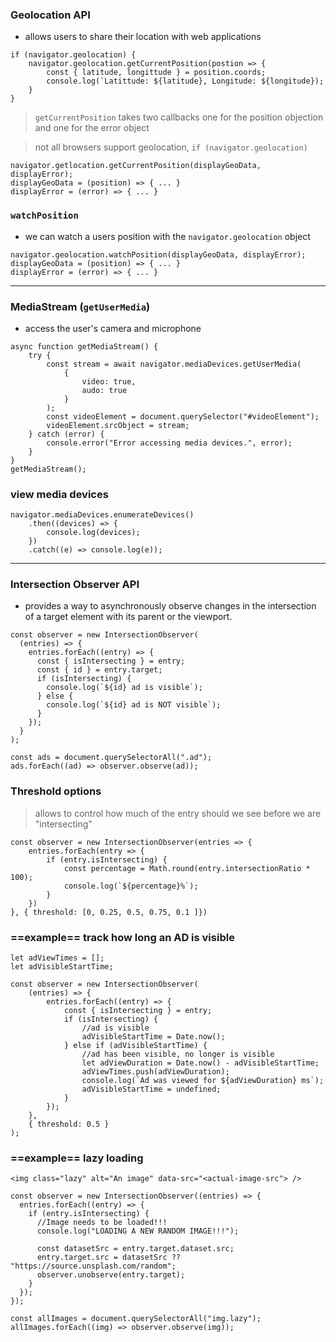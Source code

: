 ### Geolocation API
- allows users to share their location with web applications
```
if (navigator.geolocation) {
	navigator.geolocation.getCurrentPosition(postion => {
		const { latitude, longittude } = position.coords;
		console.log(`Latittude: ${latitude}, Longitude: ${longitude});
	}
}
```

> `getCurrentPosition` takes two callbacks one for the position objection and one for the error object

> not all browsers support geolocation, `if (navigator.geolocation)`

```
navigator.getlocation.getCurrentPosition(displayGeoData, displayError);
displayGeoData = (position) => { ... }
displayError = (error) => { ... }
```

### `watchPosition`
- we can watch a users position with the `navigator.geolocation` object
```
navigator.geolocation.watchPosition(displayGeoData, displayError);
displayGeoData = (position) => { ... }
displayError = (error) => { ... }
```

---

### MediaStream (`getUserMedia`)
- access the user's camera and microphone
```
async function getMediaStream() {
	try {
		const stream = await navigator.mediaDevices.getUserMedia(
			{ 
				video: true,
				audo: true
			}
		);
		const videoElement = document.querySelector("#videoElement");
		videoElement.srcObject = stream;
	} catch (error) {
		console.error("Error accessing media devices.", error);
	}
}
getMediaStream();
```

### view media devices
```
navigator.mediaDevices.enumerateDevices()
	.then((devices) => {
		console.log(devices);
	})
	.catch((e) => console.log(e));
```

---

### Intersection Observer API
- provides a way to asynchronously observe changes in the intersection of a target element with its parent or the viewport.
```
const observer = new IntersectionObserver(
  (entries) => {
    entries.forEach((entry) => {
      const { isIntersecting } = entry;
      const { id } = entry.target;
      if (isIntersecting) {
        console.log(`${id} ad is visible`);
      } else {
        console.log(`${id} ad is NOT visible`);
      }
    });
  }
);

const ads = document.querySelectorAll(".ad");
ads.forEach((ad) => observer.observe(ad));
```

### Threshold options
> allows to control how much of the entry should we see before we are "intersecting"

```
const observer = new IntersectionObserver(entries => {
	entries.forEach(entry => { 
		if (entry.isIntersecting) {
			const percentage = Math.round(entry.intersectionRatio * 100);
			console.log(`${percentage}%`);
		}
	})
}, { threshold: [0, 0.25, 0.5, 0.75, 0.1 ]})
```

### ==example== track how long an AD is visible
```
let adViewTimes = [];
let adVisibleStartTime;

const observer = new IntersectionObserver(
	(entries) => {
		entries.forEach((entry) => {
			const { isIntersecting } = entry;
			if (isIntersecting) {
				//ad is visible
				adVisibleStartTime = Date.now();
			} else if (adVisibleStartTime) {
				//ad has been visible, no longer is visible
				let adViewDuration = Date.now() - adVisibleStartTime;
				adViewTimes.push(adViewDuration);
				console.log(`Ad was viewed for ${adViewDuration} ms`);
				adVisibleStartTime = undefined;
			}
		});
	},
	{ threshold: 0.5 }
);

```

### ==example== lazy loading

```
<img class="lazy" alt="An image" data-src="<actual-image-src"> />
```

```
const observer = new IntersectionObserver((entries) => {
  entries.forEach((entry) => {
    if (entry.isIntersecting) {
      //Image needs to be loaded!!!
      console.log("LOADING A NEW RANDOM IMAGE!!!");
      
	  const datasetSrc = entry.target.dataset.src;
      entry.target.src = datasetSrc ?? "https://source.unsplash.com/random";
      observer.unobserve(entry.target);
    }
  });
});

const allImages = document.querySelectorAll("img.lazy");
allImages.forEach((img) => observer.observe(img));
```

